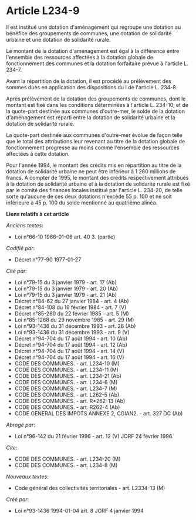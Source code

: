 # Article L234-9

Il est institué une dotation d'aménagement qui regroupe une dotation au bénéfice des groupements de communes, une dotation de
solidarité urbaine et une dotation de solidarité rurale.

Le montant de la dotation d'aménagement est égal à la différence entre l'ensemble des ressources affectées à la dotation
globale de fonctionnement des communes et la dotation forfaitaire prévue à l'article L. 234-7.

Avant la répartition de la dotation, il est procédé au prélèvement des sommes dues en application des dispositions du I de
l'article L. 234-8.

Après prélèvement de la dotation des groupements de communes, dont le montant est fixé dans les conditions déterminées à
l'article L. 234-10, et de la quote-part destinée aux communes d'outre-mer, le solde de la dotation d'aménagement est réparti
entre la dotation de solidarité urbaine et la dotation de solidarité rurale.

La quote-part destinée aux communes d'outre-mer évolue de façon telle que le total des attributions leur revenant au titre de
la dotation globale de fonctionnement progresse au moins comme l'ensemble des ressources affectées à cette dotation.

Pour l'année 1994, le montant des crédits mis en répartition au titre de la dotation de solidarité urbaine ne peut être
inférieur à 1 260 millions de francs. A compter de 1995, le montant des crédits respectivement attribués à la dotation de
solidarité urbaine et à la dotation de solidarité rurale est fixé par le comité des finances locales institué par l'article
L. 234-20, de telle sorte qu'aucune de ces deux dotations n'excède 55 p. 100 et ne soit inférieure à 45 p. 100 du solde
mentionné au quatrième alinéa.

**Liens relatifs à cet article**

_Anciens textes_:

  - Loi n°66-10 1966-01-06 art. 40 3. (partie)

_Codifié par_:

  - Décret n°77-90 1977-01-27

_Cité par_:

  - Loi n°79-15 du 3 janvier 1979 - art. 17 (Ab)
  - Loi n°79-15 du 3 janvier 1979 - art. 20 (Ab)
  - Loi n°79-15 du 3 janvier 1979 - art. 21 (Ab)
  - Décret n°84-62 du 27 janvier 1984 - art. 4 (Ab)
  - Décret n°84-108 du 16 février 1984 - art. 7 (V)
  - Décret n°85-260 du 22 février 1985 - art. 5 (M)
  - Loi n°85-1268 du 29 novembre 1985 - art. 29 (M)
  - Loi n°93-1436 du 31 décembre 1993 - art. 26 (Ab)
  - Loi n°93-1436 du 31 décembre 1993 - art. 9 (V)
  - Décret n°94-704 du 17 août 1994 - art. 10 (Ab)
  - Décret n°94-704 du 17 août 1994 - art. 12 (Ab)
  - Décret n°94-704 du 17 août 1994 - art. 14 (V)
  - Décret n°94-704 du 17 août 1994 - art. 16 (V)
  - CODE DES COMMUNES. - art. L234-10 (M)
  - CODE DES COMMUNES. - art. L234-11 (M)
  - CODE DES COMMUNES. - art. L234-21 (Ab)
  - CODE DES COMMUNES. - art. L234-6 (M)
  - CODE DES COMMUNES. - art. L234-7 (M)
  - CODE DES COMMUNES. - art. L262-5 (Ab)
  - CODE DES COMMUNES. - art. R*262-13 (Ab)
  - CODE DES COMMUNES. - art. R262-4 (Ab)
  - CODE GENERAL DES IMPOTS ANNEXE 2, CGIAN2. - art. 327 DC (Ab)

_Abrogé par_:

  - Loi n°96-142 du 21 février 1996 - art. 12 (V) JORF 24 février 1996

_Cite_:

  - CODE DES COMMUNES. - art. L234-20 (M)
  - CODE DES COMMUNES. - art. L234-8 (M)

_Nouveaux textes_:

  - Code général des collectivités territoriales - art. L2334-13 (M)

_Créé par_:

  - Loi n°93-1436 1994-01-04 art. 8 JORF 4 janvier 1994
